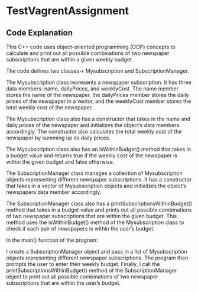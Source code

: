 # TestVagrentAssignment
## Code Explanation

This C++ code uses object-oriented programming (OOP) concepts to calculate and print out all possible combinations of two newspaper subscriptions that are within a given weekly budget.

The code defines two classes-> Mysubscription and SubscriptionManager.

The Mysubscription class represents a newspaper subscription. It has three data members: name, dailyPrices, and weeklyCost. The name member stores the name of the newspaper, the dailyPrices member stores the daily prices of the newspaper in a vector, and the weeklyCost member stores the total weekly cost of the newspaper.

The Mysubscription class also has a constructor that takes in the name and daily prices of the newspaper and initializes the object’s data members accordingly. The constructor also calculates the total weekly cost of the newspaper by summing up its daily prices.

The Mysubscription class also has an isWithinBudget() method that takes in a budget value and returns true if the weekly cost of the newspaper is within the given budget and false otherwise.

The SubscriptionManager class manages a collection of Mysubscription objects representing different newspaper subscriptions. It has a constructor that takes in a vector of Mysubscription objects and initializes the object’s newspapers data member accordingly.

The SubscriptionManager class also has a printSubscriptionsWithinBudget() method that takes in a budget value and prints out all possible combinations of two newspaper subscriptions that are within the given budget. This method uses the isWithinBudget() method of the Mysubscription class to check if each pair of newspapers is within the user’s budget.

In the main() function of the program:

I create a SubscriptionManager object and pass in a list of Mysubscription objects representing different newspaper subscriptions.
The program then prompts the user to enter their weekly budget.
Finally, I call the printSubscriptionsWithinBudget() method of the SubscriptionManager object to print out all possible combinations of two newspaper subscriptions that are within the user’s budget.
